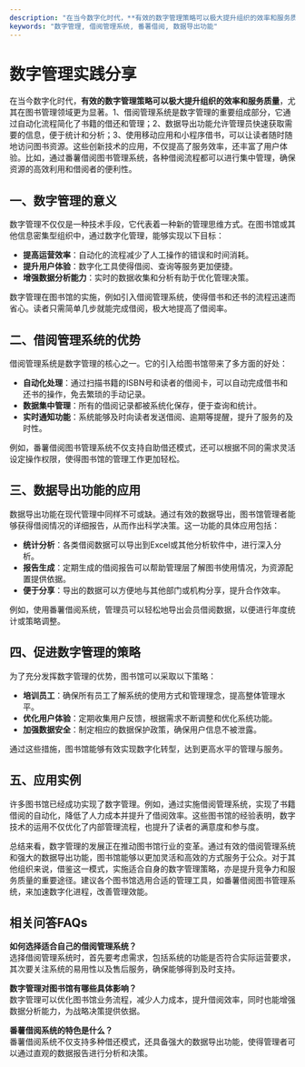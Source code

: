 ```yaml
---
description: "在当今数字化时代，**有效的数字管理策略可以极大提升组织的效率和服务质量**，尤其在图书管理领域更为显著。1、借阅管理系统是数字管理的重要组成部分，它通过自动化流程简化了书籍的借还和管理；2、数据导出功能允许管理员快速获取需要的信息，便于统计和分析；3、使用移动应用和小程序借书，可以让读者随时随地访问图书资源。这些创新技术的应用，不仅提高了服务效率，还丰富了用户体验。比如，通过番薯借阅图书管理系统，各种借阅流程都可以进行集中管理，确保资源的高效利用和借阅者的便利性。"
keywords: "数字管理, 借阅管理系统, 番薯借阅, 数据导出功能"
---
```

# 数字管理实践分享

在当今数字化时代，**有效的数字管理策略可以极大提升组织的效率和服务质量**，尤其在图书管理领域更为显著。1、借阅管理系统是数字管理的重要组成部分，它通过自动化流程简化了书籍的借还和管理；2、数据导出功能允许管理员快速获取需要的信息，便于统计和分析；3、使用移动应用和小程序借书，可以让读者随时随地访问图书资源。这些创新技术的应用，不仅提高了服务效率，还丰富了用户体验。比如，通过番薯借阅图书管理系统，各种借阅流程都可以进行集中管理，确保资源的高效利用和借阅者的便利性。

## **一、数字管理的意义**

数字管理不仅仅是一种技术手段，它代表着一种新的管理思维方式。在图书馆或其他信息密集型组织中，通过数字化管理，能够实现以下目标：

- **提高运营效率**：自动化的流程减少了人工操作的错误和时间消耗。
- **提升用户体验**：数字化工具使得借阅、查询等服务更加便捷。
- **增强数据分析能力**：实时的数据收集和分析有助于优化管理决策。

数字管理在图书馆的实施，例如引入借阅管理系统，使得借书和还书的流程迅速而省心。读者只需简单几步就能完成借阅，极大地提高了借阅率。

## **二、借阅管理系统的优势**

借阅管理系统是数字管理的核心之一。它的引入给图书馆带来了多方面的好处：

- **自动化处理**：通过扫描书籍的ISBN号和读者的借阅卡，可以自动完成借书和还书的操作，免去繁琐的手动记录。
- **数据集中管理**：所有的借阅记录都被系统化保存，便于查询和统计。
- **实时通知功能**：系统能够及时向读者发送借阅、逾期等提醒，提升了服务的及时性。

例如，番薯借阅图书管理系统不仅支持自助借还模式，还可以根据不同的需求灵活设定操作权限，使得图书馆的管理工作更加轻松。

## **三、数据导出功能的应用**

数据导出功能在现代管理中同样不可或缺。通过有效的数据导出，图书馆管理者能够获得借阅情况的详细报告，从而作出科学决策。这一功能的具体应用包括：

- **统计分析**：各类借阅数据可以导出到Excel或其他分析软件中，进行深入分析。
- **报告生成**：定期生成的借阅报告可以帮助管理层了解图书使用情况，为资源配置提供依据。
- **便于分享**：导出的数据可以方便地与其他部门或机构分享，提升合作效率。

例如，使用番薯借阅系统，管理员可以轻松地导出会员借阅数据，以便进行年度统计或策略调整。

## **四、促进数字管理的策略**

为了充分发挥数字管理的优势，图书馆可以采取以下策略：

- **培训员工**：确保所有员工了解系统的使用方式和管理理念，提高整体管理水平。
- **优化用户体验**：定期收集用户反馈，根据需求不断调整和优化系统功能。
- **加强数据安全**：制定相应的数据保护政策，确保用户信息不被泄露。

通过这些措施，图书馆能够有效实现数字化转型，达到更高水平的管理与服务。

## **五、应用实例**

许多图书馆已经成功实现了数字管理。例如，通过实施借阅管理系统，实现了书籍借阅的自动化，降低了人力成本并提升了借阅效率。这些图书馆的经验表明，数字技术的运用不仅优化了内部管理流程，也提升了读者的满意度和参与度。

总结来看，数字管理的发展正在推动图书馆行业的变革。通过有效的借阅管理系统和强大的数据导出功能，图书馆能够以更加灵活和高效的方式服务于公众。对于其他组织来说，借鉴这一模式，实施适合自身的数字管理策略，亦是提升竞争力和服务质量的重要途径。建议各个图书馆选用合适的管理工具，如番薯借阅图书管理系统，来加速数字化进程，改善管理效能。

## 相关问答FAQs

**如何选择适合自己的借阅管理系统？**  
选择借阅管理系统时，首先要考虑需求，包括系统的功能是否符合实际运营要求，其次要关注系统的易用性以及售后服务，确保能够得到及时支持。

**数字管理对图书馆有哪些具体影响？**  
数字管理可以优化图书馆业务流程，减少人力成本，提升借阅效率，同时也能增强数据分析能力，为战略决策提供依据。

**番薯借阅系统的特色是什么？**  
番薯借阅系统不仅支持多种借还模式，还具备强大的数据导出功能，使得管理者可以通过直观的数据报告进行分析和决策。
